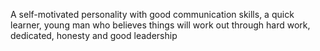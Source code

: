 A self-motivated personality with good communication skills, a quick learner, young man who believes things will work out through hard work, dedicated, honesty and good leadership

